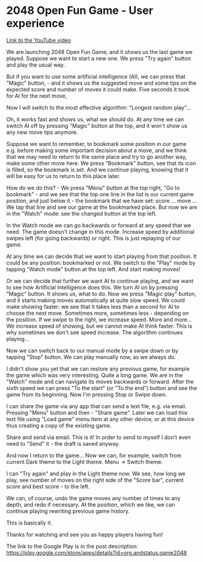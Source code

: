 # 2048 Open Fun Game - User experience
[Link to the YouTube video](https://youtu.be/S5J8WyoX-Uk)

We are launching 2048 Open Fun Game,
and it shows us the last game we played.
Suppose we want to start a new one. We press "Try again" button and play the usual way.

But if you want to use some artificial intelligence (AI), we can press that "Magic" button, - and it shows us the suggested move and some tips on the expected score and number of moves it could make. Five seconds it took for AI for the next move, 

Now I will switch to the most effective algorithm: "Longest random play"...

Oh, it works fast and shows us, what we should do. At any time we can switch AI off by pressing "Magic" button at the top, and it won't show us any new move tips anymore.

Suppose we want to remember, to bookmark some position in our game e.g. before making some important decision about a move, and we think that we may need to return to the same place and try to go another way, make some other move here.
We press "Bookmark" button, see that its icon is filled, so the bookmark is set.
And we continue playing, knowing that it will be easy for us to return to this place later.

How do we do this? - We press "Menu" button at the top right, "Go to bookmark" -
and we see that the top one line in the list is our current game position, 
and just below it - the bookmark that we have set: score ... move ... 
We tap that line and see our game at the bookmarked place.
But now we are in the "Watch" mode: see the changed button at the top left.

In the Watch mode we can go backwards or forward at any speed that we need. The game doesn't change in this mode. Increase speed by additional swipes left (for going backwards) or right.
This is just replaying of our game.

At any time we can decide that we want to start playing from that position. It could be any position: bookmarked or not.
We switch to the "Play" mode by tapping "Watch mode" button at the top left. And start making moves!

Or we can decide that further we want AI to continue playing, and we want to see how Artificial Intelligence does this. 
We turn AI on by pressing "Magic" button. It shows us, what to do. 
Now we press "Magic play" button, and it starts making moves automatically at quite slow speed.
We could make showing faster: we see that it takes less than a second for AI to choose the next move. Sometimes more, sometimes less - depending on the position.
If we swipe to the right, we increase speed. More and more...
We increase speed of showing, but we cannot make AI think faster. 
This is why sometimes we don't see speed increase. The algorithm continues playing...

Now we can switch back to our manual mode by a swipe down or by tapping "Stop" button. We can play manually now, as we always do.

I didn't show you yet that we can restore any previous game, for example the game which was very interesting. 
Quite a long game. We are in the "Watch" mode and can navigate its moves backwards or forward. After the sixth speed we can press "To the start" (or "To the end") button and see the game from its beginning.
Now I'm pressing Stop or Swipe down.

I can share the game via any app that can send a text file, e.g. via email. Pressing "Menu" button and then - "Share game". Later we can load this text file using "Load game" menu item at any other device, or at this device thus creating a copy of the existing game.

Share and send via email. This is it! In order to send to myself I don't even need to "Send" it - the draft is saved anyway. 

And now I return to the game... Now we can, for example, switch from current Dark theme to the Light theme. Menu -> Switch theme.

I can "Try again" and play in the Light theme now. We see, how long we play,
see number of moves on the right side of the "Score bar", current score and best score - to the left. 

We can, of course, undo the game moves any number of times to any depth, and redo if necessary. At the position, which we like, we can continue playing rewriting previous game history.

This is basically it.

Thanks for watching and see you as happy players having fun! 

The link to the Google Play is in the post description: https://play.google.com/store/apps/details?id=org.andstatus.game2048
